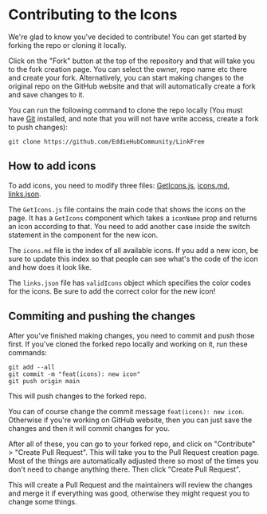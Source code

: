 # Contributing to the Icons

We're glad to know you've decided to contribute!
You can get started by forking the repo or cloning it locally.

Click on the "Fork" button at the top of the repository and that will take you to the fork creation page. You can select the owner, repo name etc there and create your fork.
Alternatively, you can start making changes to the original repo on the GitHub website and that will automatically create a fork and save changes to it.

You can run the following command to clone the repo locally (You must have [Git](https://git-scm.com/) installed, and note that you will not have write access, create a fork to push changes):

```
git clone https://github.com/EddieHubCommunity/LinkFree
```

## How to add icons

To add icons, you need to modify three files: [GetIcons.js](https://github.com/EddieHubCommunity/LinkFree/blob/main/src/Components/Icons/GetIcons.js), [icons.md](https://github.com/EddieHubCommunity/LinkFree/blob/main/icons.md), [links.json](https://github.com/EddieHubCommunity/LinkFree/blob/main/src/config/links.json).

The `GetIcons.js` file contains the main code that shows the icons on the page. It has a `GetIcons` component which takes a `iconName` prop and returns an icon according to that. You need to add another case inside the switch statement in the component for the new icon.

The `icons.md` file is the index of all available icons. If you add a new icon, be sure to update this index so that people can see what's the code of the icon and how does it look like.

The `links.json` file has `validIcons` object which specifies the color codes for the icons. Be sure to add the correct color for the new icon!

## Commiting and pushing the changes

After you've finished making changes, you need to commit and push those first. 
If you've cloned the forked repo locally and working on it, run these commands:

```
git add --all
git commit -m "feat(icons): new icon"
git push origin main
```

This will push changes to the forked repo.

You can of course change the commit message `feat(icons): new icon`.
Otherwise if you're working on GitHub website, then you can just save the changes and then it will commit changes for you. 

After all of these, you can go to your forked repo, and click on "Contribute" > "Create Pull Request". This will take you to the Pull Request creation page. Most of the things are automatically adjusted there so most of the times you don't need to change anything there. Then click "Create Pull Request".

This will create a Pull Request and the maintainers will review the changes and merge it if everything was good, otherwise they might request you to change some things. 
